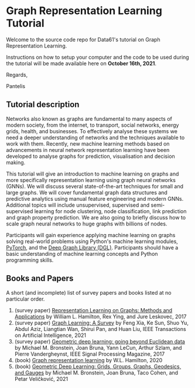 # Graph Representation Learning Tutorial

Welcome to the source code repo for Data61's tutorial on Graph Representation Learning. 

Instructions on how to setup your computer and the code to be used during the tutorial will be made available here on **October 16th, 2021**.

Regards,

Pantelis

## Tutorial description

Networks also known as graphs are fundamental to many aspects of modern society, from the internet, to transport, social networks, energy grids, health, and businesses. To effectively analyse these systems we need a deeper understanding of networks and the techniques available to work with them. Recently, new machine learning methods based on advancements in neural network representation learning have been developed to analyse graphs for prediction, visualisation and decision making. 

This tutorial will give an introduction to machine learning on graphs and more specifically representation learning using graph neural networks (GNNs). We will discuss several state-of-the-art techniques for small and large graphs. We will cover fundamental graph data structures and predictive analytics using manual feature engineering and modern GNNs. Additional topics will include unsupervised, supervised and semi-supervised learning for node clustering, node classification, link prediction and graph property prediction. We are also going to briefly discuss how to scale graph neural networks to huge graphs with billions of nodes. 

Participants will gain experience applying machine learning on graphs solving real-world problems using Python's machine learning modules, [PyTorch](https://pytorch.org/), and the [Deep Graph Library (DGL)](https://www.dgl.ai/). Participants should have a basic understanding of machine learning concepts and Python programming skills.


## Books and Papers

A short (and incomplete) list of survey papers and books listed at no particular order.

1. (survey paper) [Representation Learning on Graphs: Methods and Applications](https://www.thejournal.club/c/paper/130785/) by William L. Hamilton, Rex Ying, and Jure Leskovec, 2017
2. (survey paper) [Graph Learning: A Survey](https://www.thejournal.club/c/paper/344933/) by Feng Xia, Ke Sun, Shuo Yu, Abdul Aziz, Liangtian Wan, Shirui Pan, and Huan Liu, IEEE Transactions on Artificial Intelligence, 2021
3. (survey paper) [Geometric deep learning: going beyond Euclidean data](https://www.thejournal.club/c/paper/106946/) by Michael M. Bronstein, Joan Bruna, Yann LeCun, Arthur Szlam, and Pierre Vandergheynst, IEEE Signal Processing Magazine, 2017 
4. (book) [Graph representation learning](https://www.thejournal.club/c/paper/377948/) by W.L. Hamilton, 2020
5. (book) [Geometric Deep Learning: Grids, Groups, Graphs, Geodesics, and Gauges](https://www.thejournal.club/c/paper/343835/) by Michael M. Bronstein, Joan Bruna, Taco Cohen, and Petar Veličković, 2021
